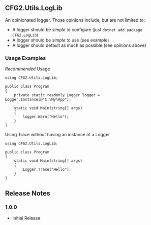 ## CFG2.Utils.LogLib

An opinionated logger. Those opinions include, but are not limited to:

- A logger should be *simple* to configure (just ```dotnet add package CFG2.LogLib```)
- A logger should be *simple* to use (see example)
- A logger should default as much as possible (see opinions above)

### Usage Examples

*Recommended* Usage
```
using CFG2.Utils.LogLib;

public class Program
{
    private static readonly Logger logger = Logger.Instance(@"C:\My\App");

    static void Main(string[] args)
    {
        logger.Warn("Hello");
    }
}
```

Using Trace without having an instance of a Logger
```
using CFG2.Utils.LogLib;

public class Program
{
    static void Main(string[] args)
    {
        Logger.Trace("Hello");
    }
}
```

## Release Notes

### 1.0.0
- Initial Release